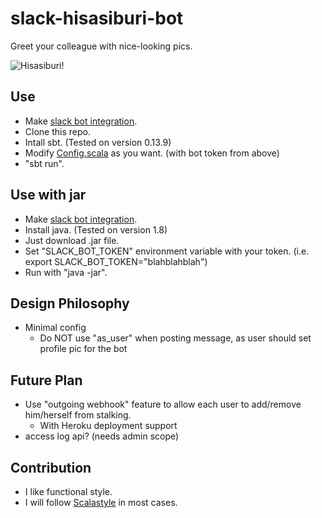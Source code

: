 # slack-hisasiburi-bot
Greet your colleague with nice-looking pics.

![Hisasiburi!](http://file2.instiz.net/data/file/20150831/6/0/e/60e04df171c6564ac8d440d6de61dea1.jpg)


## Use ##
- Make [slack bot integration](https://slack.com/services/new/bot).
- Clone this repo.
- Intall sbt. (Tested on version 0.13.9)
- Modify [Config.scala](src/main/scala/Config.scala) as you want. (with bot token from above)
- "sbt run".

## Use with jar ##
- Make [slack bot integration](https://slack.com/services/new/bot).
- Install java. (Tested on version 1.8)
- Just download .jar file.
- Set "SLACK_BOT_TOKEN" environment variable with your token. (i.e. export SLACK_BOT_TOKEN="blahblahblah")
- Run with "java -jar".

## Design Philosophy ##
- Minimal config
  + Do NOT use "as_user" when posting message, as user should set profile pic for the bot

## Future Plan ##
- Use "outgoing webhook" feature to allow each user to add/remove him/herself from stalking.
  + With Heroku deployment support
- access log api? (needs admin scope)

## Contribution ##
- I like functional style.
- I will follow [Scalastyle](http://www.scalastyle.org/sbt.html) in most cases.
